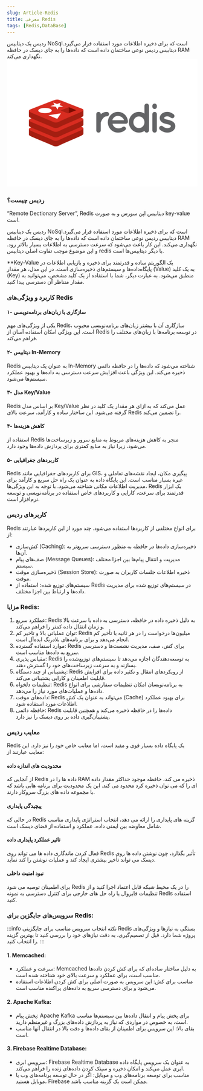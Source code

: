 ```yaml
---
slug: Article-Redis
title: معرفی Redis
tags: [Redis,DataBase]
---
```

 ردیس یک دیتابیس NoSqlاست که برای ذخیره اطلاعات مورد استفاده قرار می‌گیرد. دیتابیس ردیس نوعی ساختمان داده است که داده‌ها را به جای دیسک در حافظه RAM نگهداری می‌کند.
![New Release Banner](./redis.png)
<!--truncate-->
### ردیس چیست؟
“Remote Dectionary Server”, Redis دیتابیس اپن سورس و به صورت key-value است.

 ردیس یک دیتابیس NoSqlاست که برای ذخیره اطلاعات مورد استفاده قرار می‌گیرد. دیتابیس ردیس نوعی ساختمان داده است که داده‌ها را به جای دیسک در حافظه RAM نگهداری می‌کند.
  این کار باعث می‌شود که سرعت دسترسی به اطلاعات بسیار بالاتر رود. و این موضوع موجب تفاوت اصلی دیتابیس redis با دیگر دیتابیس‌ها است.

**Key-Value یک الگوریتم ساده و قدرتمند برای ذخیره و بازیابی اطلاعات در پایگاه‌داده‌ها و سیستم‌های ذخیره‌سازی است. در این مدل، هر مقدار (Value) به یک کلید (Key) منطبق می‌شود. به عبارت دیگر، شما با استفاده از یک کلید مشخص، می‌توانید به مقدار متناظر آن دسترسی پیدا کنید.
### کاربرد و ویژگی‌های Redis

#### ۱- سازگاری با زبان‌های برنامه‌نویسی
یکی از ویژگی‌های مهم Redis، سازگاری آن با بیشتر زبان‌های برنامه‌نویسی محبوب است. این ویژگی امکان استفاده آسان از Redis در توسعه برنامه‌ها با زبان‌های مختلف را فراهم می‌کند.

#### ۲- دیتابیس In-Memory
Redis به عنوان یک دیتابیس In-Memory شناخته می‌شود که داده‌ها را در حافظه دائمی ذخیره می‌کند. این ویژگی باعث افزایش سرعت دسترسی به داده‌ها و بهبود عملکرد سیستم‌ها می‌شود.

#### ۳- مدل Key/Value
Redis بر اساس مدل Key/Value عمل می‌کند که به ازای هر مقدار یک کلید در نظر گرفته می‌شود. این ساختار ساده و کارآمد، سرعت بالای Redis را تضمین می‌کند.

#### ۴- کاهش هزینه‌ها
استفاده از Redis منجر به کاهش هزینه‌های مربوط به منابع سرور و زیرساخت‌ها می‌شود، زیرا نیاز به منابع کمتری برای پردازش داده‌ها وجود دارد.

#### ۵- کاربردهای جغرافیایی
Redis برای کاربردهای جغرافیایی مانند GIS، پیگیری مکان، ایجاد نقشه‌های تعاملی و غیره بسیار مناسب است. این پایگاه داده به عنوان یک راه حل سریع و کارآمد برای مدیریت اطلاعات مکانی شناخته می‌شود.
با توجه به این ویژگی‌ها، Redis یک ابزار قدرتمند برای سرعت، کارایی و کاربردهای خاص استفاده در برنامه‌نویسی و توسعه نرم‌افزار است.

### کاربر‌های ردیس
Redis برای انواع مختلفی از کاربردها استفاده می‌شود. چند مورد از این کاربردها عبارتند از:

- کش‌سازی (Caching): ذخیره‌سازی داده‌ها در حافظه به منظور دسترسی سریع‌تر به آن‌ها.
- صف‌های پیام (Message Queues): مدیریت و انتقال پیام‌ها بین اجزا مختلف سیستم.
- ذخیره‌سازی موقت (Session Store): ذخیره اطلاعات جلسات کاربران به صورت موقت.
- سیستم‌های توزیع شده: استفاده از Redis در سیستم‌های توزیع شده برای مدیریت داده‌ها و ارتباط بین اجزا مختلف.

### مزایا Redis:
1. عملکرد سریع: Redis به دلیل ذخیره داده در حافظه، دسترسی به داده با سرعت بالا و زمان انتقال داده کمتر را فراهم می‌کند.
2. توان عملیاتی بالا و تاخیر کم: Redis میلیون‌ها درخواست را در هر ثانیه با تأخیر کم انجام می‌دهد و برای برنامه‌های بلادرنگ ایده‌آل است.
3. موارد استفاده گسترده: Redis برای کش، صف، مدیریت نشست‌ها و دسترسی سریع به داده‌ها مناسب است.
4. مقیاس پذیری: Redis به توسعه‌دهندگان اجازه می‌دهد تا سیستم‌های توزیع‌شده را بسازند و به سرعت زیرساخت‌های خود را گسترش دهند.
5. پشتیبانی از چند دستگاه: Redis از رویکرد‌های انتقال و تکثیر داده برای افزایش قابلیت اطمینان و کارایی پشتیبانی می‌کند.
6. تنظیمات دلخواه: Redis به برنامه‌نویسان امکان تنظیمات سفارشی برای انواع داده‌ها و عملیات‌های مورد نیاز را می‌دهد.
7. داده‌های موقت: Redis می‌تواند به عنوان یک کش (Cache) برای بهبود عملکرد اطلاعات مورد استفاده شود.
8. حافظه دائمی: Redis داده‌ها را در حافظه ذخیره می‌کند و همچنین قابلیت پشتیبان‌گیری داده بر روی دیسک را نیز دارد.


### معایب ردیس 

Redis یک پایگاه داده بسیار قوی و مفید است، اما معایب خاص خود را نیز دارد. این معایب عبارتند از:
#### محدودیت های اندازه داده
از آنجایی که Redis داده ها را در RAM ذخیره می کند، حافظه موجود حداکثر مقدار داده ای را که می توان ذخیره کرد محدود می کند. این یک محدودیت برای برنامه هایی باشد که با مجموعه داده های بزرگ سروکار دارند.
#### پیچیدگی پایداری
در حالی که Redis گزینه های پایداری را ارائه می دهد، انتخاب استراتژی پایداری مناسب شامل معاوضه بین ایمنی داده، عملکرد و استفاده از فضای دیسک است.
#### تاثیر عملکرد پایداری داده
فعال کردن ماندگاری داده ها می تواند روی Redis تأثیر بگذارد، چون نوشتن داده ها روی دیسک می تواند تأخیر بیشتری ایجاد کند و عملیات نوشتن را کند نماید.
####  نبود امنیت داخلی
برای اطمینان توصیه می شود Redis را در یک محیط شبکه قابل اعتماد اجرا کنید و از تنظیمات فایروال یا راه حل های خارجی برای کنترل دسترسی به نمونه Redis استفاده کنید.

### سرویس‌های جایگزین برای Redis:

:::info نکته
انتخاب سرویس مناسب برای جایگزینی Redis بستگی به نیازها و ویژگی‌های پروژه شما دارد. قبل از تصمیم‌گیری، به دقت نیازهای خود را بررسی کنید تا بهترین گزینه را انتخاب کنید.
:::

#### 1. Memcached:
- سرعت و عملکرد: Memcached به دلیل ساختار ساده‌ای که برای کش کردن داده‌ها مناسب است، برای عملکرد و سرعت بالای خود شناخته شده است.
- مناسب برای کش: این سرویس به صورت اصلی برای کش کردن اطلاعات استفاده می‌شود و برای دسترسی سریع به داده‌های پراکنده مناسب است.

#### 2. Apache Kafka:
- پخش پیام: Apache Kafka برای پخش پیام و انتقال داده‌ها بین سیستم‌ها مناسب است، به خصوص در مواردی که نیاز به پردازش داده‌های بزرگ و غیرمنظم دارید.
- بقای بالا: این سرویس برای اطمینان از بقای داده‌ها و دقت بالا در انتقال آنها مناسب است.

#### 3. Firebase Realtime Database:
- سرویس ابری: Firebase Realtime Database به عنوان یک سرویس پایگاه داده ابری عمل می‌کند و امکان ذخیره و سینک کردن داده‌های زنده را فراهم می‌کند.
- مناسب برای توسعه برنامه‌های وب و موبایل: اگر در حال توسعه برنامه‌های وب یا موبایل هستید، Firebase ممکن است یک گزینه مناسب باشد.

